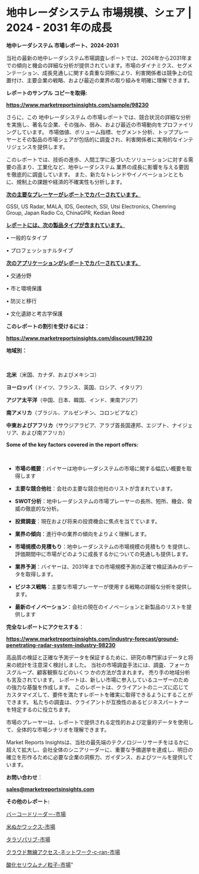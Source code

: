 # 地中レーダシステム 市場規模、シェア | 2024 - 2031 年の成長

<strong>地中レーダシステム 市場レポート、2024-2031</strong>

当社の最新の地中レーダシステム市場調査レポートでは、2024年から2031年までの傾向と機会の詳細な分析が提供されています。市場のダイナミクス、セグメンテーション、成長見通しに関する貴重な洞察により、利害関係者は競争上の位置付け、主要企業の戦略、および最近の業界の取り組みを明確に理解できます。



<strong>レポートのサンプル コピーを取得:</strong> <a href=https://www.marketreportsinsights.com/sample/98230>

<strong><u>https://www.marketreportsinsights.com/sample/98230</u></strong></a>

さらに、この 地中レーダシステム の市場レポートでは、競合状況の詳細な分析を実施し、著名な企業、その強み、弱み、および最近の市場動向をプロファイリングしています。 市場価値、ボリューム指標、セグメント分析、トッププレーヤーとその製品の市場シェアが包括的に調査され、利害関係者に実用的なインテリジェンスを提供します。

このレポートでは、技術の進歩、人間工学に基づいたソリューションに対する需要の高まり、工業化など、地中レーダシステム 業界の成長に影響を与える要因を徹底的に調査しています。 また、新たなトレンドやイノベーションとともに、規制上の課題や経済的不確実性も分析します。



<strong><u>次の主要なプレーヤーがレポートでカバーされています。</u></strong>

GSSI, US Radar, MALA, IDS, Geotech, SSI, Utsi Electronics, Chemring Group, Japan Radio Co, ChinaGPR, Kedian Reed



<strong><u><b>レポートには、次の製品タイプが含まれています。</b></u></strong>

• 一般的なタイプ

• プロフェッショナルタイプ



<strong><u><b>次のアプリケーションがレポートでカバーされています。</b></u></strong>

• 交通分野

• 市と環境保護

• 防災と移行

• 文化遺跡と考古学保護



<strong><b>このレポートの割引を受けるには：</b></strong>

<a href=https://www.marketreportsinsights.com/discount/98230>

<strong><u>https://www.marketreportsinsights.com/discount/98230</u></strong></a>



<strong>地域別：</strong>

<strong> </strong>



<strong>北米</strong>（米国、カナダ、およびメキシコ）



<strong>ヨーロッパ</strong>（ドイツ、フランス、英国、ロシア、イタリア）



<strong>アジア太平洋</strong>（中国、日本、韓国、インド、東南アジア）



<strong>南アメリカ</strong>（ブラジル、アルゼンチン、コロンビアなど）



<strong>中東およびアフリカ</strong>（サウジアラビア、アラブ首長国連邦、エジプト、ナイジェリア、および南アフリカ）



<strong>Some of the key factors covered in the report offers:</strong>

<strong> </strong>
<ul>
  <li>

<strong>市場の概要</strong>：バイヤーは地中レーダシステムの市場に関する幅広い概要を取得します</li>
  <li>

<strong>主要な競合他社</strong>：会社の主要な競合他社のリストが含まれています。</li>
  <li>

<strong>SWOT分析</strong>：地中レーダシステムの市場プレーヤーの長所、短所、機会、脅威の徹底的な分析。</li>
  <li>

<strong>投資調査</strong>：現在および将来の投資機会に焦点を当てています。</li>
  <li>

<strong>業界の傾向</strong>：進行中の業界の傾向をよりよく理解します。</li>
  <li>

<strong>市場規模の見積もり</strong>：地中レーダシステムの市場規模の見積もり を提供し、評価期間中に市場がどのように成長するかについての見通しも提供します。</li>
  <li>

<strong>業界予測</strong>：バイヤーは、2031年までの市場規模予測の正確で検証済みのデータを取得します。</li>
  <li>

<strong>ビジネス戦略</strong>：主要な市場プレーヤーが使用する戦略の詳細な分析を提供します。</li>
  <li>

<strong>最新のイノベーション</strong>：会社の現在のイノベーションと新製品のリストを提供します</li>
</ul>


<strong>完全なレポートにアクセスする</strong>：

<a href=https://www.marketreportsinsights.com/industry-forecast/ground-penetrating-radar-system-industry-98230>

<strong><u>https://www.marketreportsinsights.com/industry-forecast/ground-penetrating-radar-system-industry-98230</u></strong></a>

高品質の検証と正確な予測データを保証するために、研究の専門家はデータと将来の統計を注意深く検討しました。 当社の市場調査手法には、調査、フォーカスグループ、顧客観察などのいくつ かの方法が含まれます。 売り手の地域分析も言及されています。 レポートは、新しい市場に参入しているユーザーのための強力な基盤を作成します。 このレポートは、クライアントのニーズに応じてカスタマイズして、要件を満たすレポートを確実に取得できるようにすることができます。 私たちの調査は、クライアントが互換性のあるビジネスパートナーを特定するのに役立ちます。

市場のプレーヤーは、レポートで提供される定性的および定量的データを使用して、全体的な市場シナリオを理解できます。

Market Reports Insightsは、当社の最先端のテクノロジーリサーチをはるかに超えて拡大し、会社全体のシニアリーダーに、重要な予備選挙を達成し、明日の確立を形作るために必要な企業の洞察力、ガイダンス、およびツールを提供しています。



<strong><b>お問い合わせ</b></strong>：

<a href=mailto:sales@marketreportsinsights.com>

<strong><u>sales@marketreportsinsights.com</u></strong></a>



<strong>その他のレポート:</strong>

<a href=https://www.linkedin.com/pulse/バーコードリーダー-市場-2023-収益と成長ドライバー-2030-data-dive-discoveries-24-analysis-dvjof/>バーコードリーダー-市場</a>

<a href=https://www.linkedin.com/pulse/米ぬかワックス-市場-2023-年のダイナミクスとビジネストレンド-2030-rya2f/>米ぬかワックス-市場</a>

<a href=https://www.linkedin.com/pulse/タラゾパリブ-市場-2023-競争分析と事業成長-2030-data-dive-discoveries-24-analysis-uocuf/>タラゾパリブ-市場</a>

<a href=https://www.linkedin.com/pulse/クラウド無線アクセス-ネットワーク-c-ran-市場-2023-推進要因と成長機会-wkedf/>クラウド無線アクセス-ネットワーク-c-ran-市場</a>

<a href=https://www.linkedin.com/pulse/酸化セリウムナノ粒子-市場-2023-swot-分析と最新イノベーション-2030-4yzjf/>酸化セリウムナノ粒子-市場</a>"
